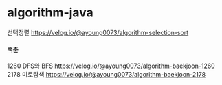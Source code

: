 # algorithm-java

선택정렬
<https://velog.io/@ayoung0073/algorithm-selection-sort>

#### 백준
1260 DFS와 BFS <https://velog.io/@ayoung0073/algorithm-baekjoon-1260> <br>
2178 미로탐색 <https://velog.io/@ayoung0073/algorithm-baekjoon-2178>
